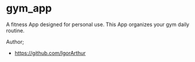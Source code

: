 # gym_app

A fitness App designed for personal use. This App organizes your gym daily routine.

Author;
  - https://github.com/IgorArthur

